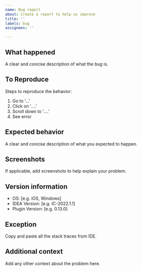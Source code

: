 ```yaml
---
name: Bug report
about: Create a report to help us improve
title: ''
labels: bug
assignees: ''

---
```


## What happened
A clear and concise description of what the bug is.

## To Reproduce
Steps to reproduce the behavior:
1. Go to '...'
2. Click on '....'
3. Scroll down to '....'
4. See error

## Expected behavior
A clear and concise description of what you expected to happen.

## Screenshots
If applicable, add screenshots to help explain your problem.

## Version information
 - OS: [e.g. iOS, Windows]
 - IDEA Version: [e.g. IC-2022.1.1]
 - Plugin Version: [e.g. 0.13.0]

## Exception
Copy and paste all the stack traces from IDE.

## Additional context
Add any other context about the problem here.
